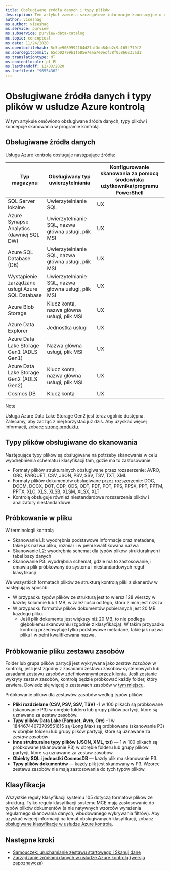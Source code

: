 ```yaml
---
title: Obsługiwane źródła danych i typy plików
description: Ten artykuł zawiera szczegółowe informacje koncepcyjne o obsługiwanych źródłach danych i typach plików w programie kontrolą.
author: viseshag
ms.author: viseshag
ms.service: purview
ms.subservice: purview-data-catalog
ms.topic: conceptual
ms.date: 11/24/2020
ms.openlocfilehash: 5c5be9089992104d27af3db84eb2c9a165f779f2
ms.sourcegitcommit: 65db02799b1f685e7eaa7e0ecf38f03866c33ad1
ms.translationtype: MT
ms.contentlocale: pl-PL
ms.lasthandoff: 12/03/2020
ms.locfileid: "96554362"
---
```

# <a name="supported-data-sources-and-file-types-in-azure-purview"></a>Obsługiwane źródła danych i typy plików w usłudze Azure kontrolą

W tym artykule omówiono obsługiwane źródła danych, typy plików i koncepcje skanowania w programie kontrolą.

## <a name="supported-data-sources"></a>Obsługiwane źródła danych

Usługa Azure kontrolą obsługuje następujące źródła:

| Typ magazynu | Obsługiwany typ uwierzytelniania | Konfigurowanie skanowania za pomocą środowiska użytkownika/programu PowerShell |
| ---------- | ------------------- | ------------------------------ |
| SQL Server lokalne                   | Uwierzytelnianie SQL                        | UX                                |
| Azure Synapse Analytics (dawniej SQL DW)            | Uwierzytelnianie SQL, nazwa główna usługi, plik MSI               | UX                             |
| Azure SQL Database (DB)                  | Uwierzytelnianie SQL, nazwa główna usługi, plik MSI               | UX |
| Wystąpienie zarządzane usługi Azure SQL Database      | Uwierzytelnianie SQL, nazwa główna usługi, plik MSI               | UX    |
| Azure Blob Storage                       | Klucz konta, nazwa główna usługi, plik MSI | UX            |
| Azure Data Explorer                      | Jednostka usługi                              | UX            |
| Azure Data Lake Storage Gen1 (ADLS Gen1) | Nazwa główna usługi, plik MSI                              | UX            |
| Azure Data Lake Storage Gen2 (ADLS Gen2) | Klucz konta, nazwa główna usługi, plik MSI            | UX            |
| Cosmos DB                                 | Klucz konta                                    | UX            |


> [!Note]
> Usługa Azure Data Lake Storage Gen2 jest teraz ogólnie dostępna. Zalecamy, aby zacząć z niej korzystać już dziś. Aby uzyskać więcej informacji, zobacz [stronę produktu](https://azure.microsoft.com/en-us/services/storage/data-lake-storage/).

## <a name="file-types-supported-for-scanning"></a>Typy plików obsługiwane do skanowania

Następujące typy plików są obsługiwane na potrzeby skanowania w celu wyodrębnienia schematu i klasyfikacji tam, gdzie ma to zastosowanie:

- Formaty plików strukturalnych obsługiwane przez rozszerzenie: AVRO, ORC, PARQUET, CSV, JSON, PSV, SSV, TSV, TXT, XML
- Formaty plików dokumentów obsługiwane przez rozszerzenie: DOC, DOCM, DOCX, DOT, ODP, ODS, ODT, PDF, POT, PPS, PPSX, PPT, PPTM, PPTX, XLC, XLS, XLSB, XLSM, XLSX, XLT
- Kontrolą obsługuje również niestandardowe rozszerzenia plików i analizatory niestandardowe.

## <a name="sampling-within-a-file"></a>Próbkowanie w pliku

W terminologii kontrolą
- Skanowanie L1: wyodrębnia podstawowe informacje oraz metadane, takie jak nazwa pliku, rozmiar i w pełni kwalifikowana nazwa
- Skanowanie L2: wyodrębnia schemat dla typów plików strukturalnych i tabel bazy danych
- Skanowanie P3: wyodrębnia schemat, gdzie ma to zastosowanie, i omawia plik próbkowany do systemu i niestandardowych reguł klasyfikacji

We wszystkich formatach plików ze strukturą kontrolą pliki z skanerów w następujący sposób:

- W przypadku typów plików ze strukturą jest to wiersz 128 wierszy w każdej kolumnie lub 1 MB, w zależności od tego, która z nich jest niższa.
- W przypadku formatów plików dokumentów pobieranych jest 20 MB każdego pliku.
    - Jeśli plik dokumentu jest większy niż 20 MB, to nie podlega głębokiemu skanowaniu (zgodnie z klasyfikacją). W takim przypadku kontrolą przechwytuje tylko podstawowe metadane, takie jak nazwa pliku i w pełni kwalifikowana nazwa.

## <a name="resource-set-file-sampling"></a>Próbkowanie pliku zestawu zasobów

Folder lub grupa plików partycji jest wykrywana jako *zestaw zasobów* w kontrolą, jeśli jest zgodny z zasadami zestawu zasobów systemowych lub zasadami zestawu zasobów zdefiniowanymi przez klienta. Jeśli zostanie wykryty zestaw zasobów, kontrolą będzie próbkować każdy folder, który zawiera. Dowiedz się więcej o zestawach zasobów w [tym miejscu](concept-resource-sets.md).

Próbkowanie plików dla zestawów zasobów według typów plików:

- **Pliki rozdzielane (CSV, PSV, SSV, TSV)** -1 w 100 plikach są próbkowane (skanowanie P3) w obrębie folderu lub grupy plików partycji, które są uznawane za zestaw zasobów.
- **Typy plików Data Lake (Parquet, Avro, Orc)** -1 w 18446744073709551615 są (Long Max) są próbkowane (skanowanie P3) w obrębie folderu lub grupy plików partycji, które są uznawane za *zestaw zasobów*
- **Inne strukturalne typy plików (JSON, XML, txt)** — 1 w 100 plikach są próbkowane (skanowanie P3) w obrębie folderu lub grupy plików partycji, które są uznawane za zestaw zasobów.
- **Obiekty SQL i jednostki CosmosDB** — każdy plik ma skanowanie P3.
- **Typy plików dokumentów** — każdy plik jest skanowany w P3. Wzorce zestawu zasobów nie mają zastosowania do tych typów plików.

## <a name="classification"></a>Klasyfikacja

Wszystkie reguły klasyfikacji systemu 105 dotyczą formatów plików ze strukturą. Tylko reguły klasyfikacji systemu MCE mają zastosowanie do typów plików dokumentów (a nie natywnych wzorców wyrażenia regularnego skanowania danych, wbudowanego wykrywania filtrów). Aby uzyskać więcej informacji na temat obsługiwanych klasyfikacji, zobacz [obsługiwane klasyfikacje w usłudze Azure kontrolą](supported-classifications.md).

## <a name="next-steps"></a>Następne kroki

- [Samouczek: uruchamianie zestawu startowego i Skanuj dane](tutorial-scan-data.md)
- [Zarządzanie źródłami danych w usłudze Azure kontrolą (wersja zapoznawcza)](manage-data-sources.md)